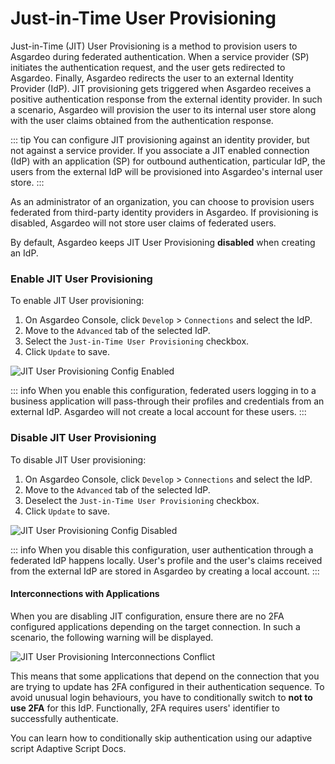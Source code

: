 # Just-in-Time User Provisioning

Just-in-Time (JIT) User Provisioning is a method to provision users to Asgardeo during federated authentication. When a
service provider (SP) initiates the authentication request, and the user gets redirected to Asgardeo. Finally, Asgardeo
redirects the user to an external Identity Provider (IdP). JIT provisioning gets triggered when
Asgardeo receives a positive authentication response from the external identity provider. In such a scenario, Asgardeo
will provision the user to its internal user store along with the user claims obtained from the authentication response.

::: tip
You can configure JIT provisioning against an identity provider, but not against a service provider. If you
associate a JIT enabled connection (IdP) with an application (SP) for outbound authentication, 
particular IdP, the users from the external IdP will be provisioned into Asgardeo's internal user store.
:::

As an administrator of an organization, you can choose to provision users federated from third-party identity providers in Asgardeo.
If provisioning is disabled, Asgardeo will not store user claims of federated users.

By default, Asgardeo keeps JIT User Provisioning **disabled** when creating an IdP.

### Enable JIT User Provisioning

To enable JIT User provisioning:

1. On Asgardeo Console, click `Develop` > `Connections` and select the IdP.
2. Move to the `Advanced` tab of the selected IdP.
3. Select the `Just-in-Time User Provisioning` checkbox.
4. Click `Update` to save.

<img :src="$withBase('/assets/img/references/idp-settings/jit-enabled.png')" alt="JIT User Provisioning Config Enabled">

::: info
When you enable this configuration, federated users logging in to a business application will pass-through their profiles and credentials from an external IdP. 
Asgardeo will not create a local account for these users.
:::

### Disable JIT User Provisioning

To disable JIT User provisioning:

1. On Asgardeo Console, click `Develop` > `Connections` and select the IdP.
2. Move to the `Advanced` tab of the selected IdP.
3. Deselect the `Just-in-Time User Provisioning` checkbox.
4. Click `Update` to save.

<img :src="$withBase('/assets/img/references/idp-settings/jit-disabled.png')" alt="JIT User Provisioning Config Disabled">

::: info
When you disable this configuration, user authentication through a federated IdP
happens locally. User's profile and the user's claims received from the external IdP are stored in Asgardeo by
creating a local account.
:::

#### Interconnections with Applications

When you are disabling JIT configuration, ensure there are no 2FA configured applications depending on
the target connection. In such a scenario, the following warning will be displayed.

<img :src="$withBase('/assets/img/references/idp-settings/jit-interconnections-conflict.png')" alt="JIT User Provisioning Interconnections Conflict">

This means that some applications that depend on the connection that you are trying to update has 2FA configured in their
authentication sequence. To avoid unusual login behaviours, you have to conditionally switch to **not to use 2FA** for this
IdP. Functionally, 2FA requires users' identifier to successfully authenticate.

You can learn how to conditionally skip authentication using our adaptive script <a :href="$withBase('/references/conditional-auth/api-reference/#execute-a-step')">Adaptive Script Docs</a>.
